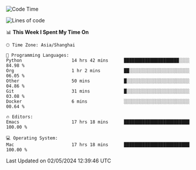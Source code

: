 <!--START_SECTION:waka-->
![Code Time](http://img.shields.io/badge/Code%20Time-1%2C939%20hrs%2014%20mins-blue)

![Lines of code](https://img.shields.io/badge/From%20Hello%20World%20I%27ve%20Written-306.0%20thousand%20lines%20of%20code-blue)

📊 **This Week I Spent My Time On** 

```text
🕑︎ Time Zone: Asia/Shanghai

💬 Programming Languages: 
Python                   14 hrs 42 mins      █████████████████████░░░░   84.98 % 
Org                      1 hr 2 mins         ██░░░░░░░░░░░░░░░░░░░░░░░   06.05 % 
Other                    50 mins             █░░░░░░░░░░░░░░░░░░░░░░░░   04.86 % 
Git                      31 mins             █░░░░░░░░░░░░░░░░░░░░░░░░   03.08 % 
Docker                   6 mins              ░░░░░░░░░░░░░░░░░░░░░░░░░   00.64 % 

🔥 Editors: 
Emacs                    17 hrs 18 mins      █████████████████████████   100.00 % 

💻 Operating System: 
Mac                      17 hrs 18 mins      █████████████████████████   100.00 % 
```


 Last Updated on 02/05/2024 12:39:46 UTC
<!--END_SECTION:waka-->

